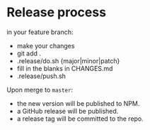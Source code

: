 

# Release process

in your feature branch:

- make your changes
- git add .
- .release/do.sh {major|minor|patch}
- fill in the blanks in CHANGES.md
- .release/push.sh

Upon merge to `master`:

- the new version will be published to NPM.
- a GitHub release will be published.
- a release tag will be committed to the repo.
